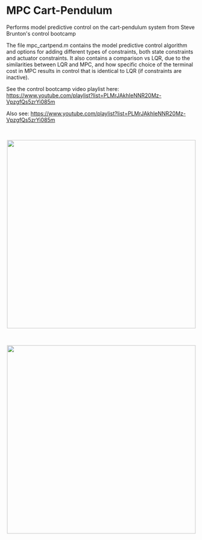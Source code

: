 # MPC Cart-Pendulum 

Performs model predictive control on the cart-pendulum system from Steve Brunton's control bootcamp

The file mpc_cartpend.m contains the model predictive control algorithm and options for adding different types of constraints, both state constraints and actuator constraints. It also contains a comparison vs LQR, due to the similarities between LQR and MPC, and how specific choice of the terminal cost in MPC results in control that is identical to LQR (if constraints are inactive). 

See the control bootcamp video playlist here:
https://www.youtube.com/playlist?list=PLMrJAkhIeNNR20Mz-VpzgfQs5zrYi085m

Also see: 
https://www.youtube.com/playlist?list=PLMrJAkhIeNNR20Mz-VpzgfQs5zrYi085m

<br />

<p align="center">
  <img src="https://user-images.githubusercontent.com/46535670/231547929-93a563d7-55f6-4635-9821-76100d8970a8.png" width="500">
</p>

<br />



<p align="center">
<img src="https://user-images.githubusercontent.com/46535670/231549261-94f8bdf1-72a4-4992-b763-5bdb8008083e.png" width="500">
</p>






